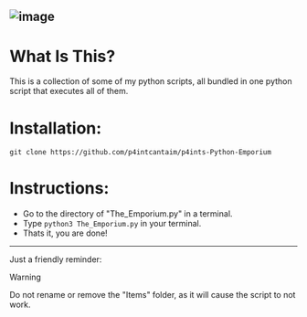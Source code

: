 ![image](https://github.com/user-attachments/assets/ccd94840-fc24-44a7-8c90-d8efd8b1a525)
----------------------------------
# What Is This?
This is a collection of some of my python scripts, all bundled in one python script that executes all of them.

# Installation:
```git clone https://github.com/p4intcantaim/p4ints-Python-Emporium```

# Instructions:
- Go to the directory of "The_Emporium.py" in a terminal.
- Type ```python3 The_Emporium.py``` in your terminal.
- Thats it, you are done!
----------------------------------
Just a friendly reminder:

> [!WARNING]
> Do not rename or remove the "Items" folder, as it will cause the script to not work.
